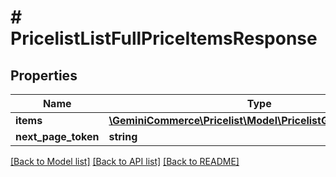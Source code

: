 # # PricelistListFullPriceItemsResponse


## Properties


Name | Type | Description | Notes
------------ | ------------- | ------------- | -------------
**items**| [**\GeminiCommerce\Pricelist\Model\PricelistGetFullPriceItem[]**](PricelistGetFullPriceItem.md) |   | [optional]
**next_page_token**| **string** |   | [optional]


[[Back to Model list]](../../README.md#models) [[Back to API list]](../../README.md#endpoints) [[Back to README]](../../README.md)